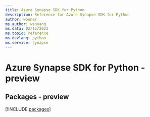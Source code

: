 ```yaml
---
title: Azure Synapse SDK for Python
description: Reference for Azure Synapse SDK for Python
author: wonner
ms.author: wanyang
ms.data: 02/15/2023
ms.topic: reference
ms.devlang: python
ms.service: synapse
---
```

# Azure Synapse SDK for Python - preview
## Packages - preview
[!INCLUDE [packages](synapse-index.md)]
